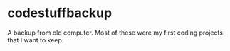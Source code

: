 # codestuffbackup
A backup from old computer. Most of these were my first coding projects that I want to keep.
